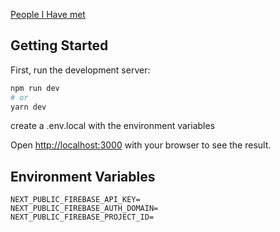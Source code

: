 [People I Have met](https://peopleihavemet.vercel.app/)

## Getting Started

First, run the development server:

```bash
npm run dev
# or
yarn dev
```

create a .env.local with the environment variables

Open [http://localhost:3000](http://localhost:3000) with your browser to see the result.

## Environment Variables

```
NEXT_PUBLIC_FIREBASE_API_KEY=
NEXT_PUBLIC_FIREBASE_AUTH_DOMAIN=
NEXT_PUBLIC_FIREBASE_PROJECT_ID=
```
